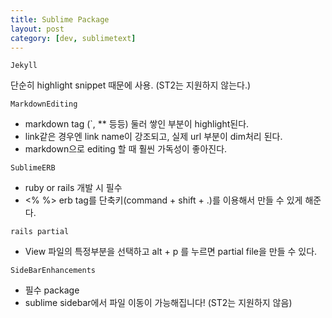 ```yaml
---
title: Sublime Package
layout: post
category: [dev, sublimetext]
---
```


`Jekyll`

단순히 highlight snippet 때문에 사용. (ST2는 지원하지 않는다.)

`MarkdownEditing`

- markdown tag (`, ** 등등) 둘러 쌓인 부분이 highlight된다.
- link같은 경우엔 link name이 강조되고, 실제 url 부분이 dim처리 된다.
- markdown으로 editing 할 때 훨씬 가독성이 좋아진다.

`SublimeERB`

- ruby or rails 개발 시 필수
- <% %> erb tag를 단축키(command + shift + .)를 이용해서 만들 수 있게 해준다.

`rails partial`

- View 파일의 특정부분을 선택하고 alt + p 를 누르면 partial file을 만들 수 있다.

`SideBarEnhancements`
- 필수 package
- sublime sidebar에서 파일 이동이 가능해집니다! (ST2는 지원하지 않음)